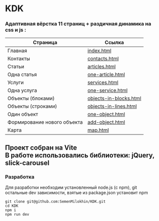 # KDK

### Адаптивная **вёрстка** 11 страниц + раздичная динамика на css и js :
 
| Страница | Ссылка |
| ------ | ------ |
| Главная | [index.html](https://semenmilokhin.github.io/KDK/index.html) |
| Контакты | [contacts.html](https://semenmilokhin.github.io/KDK/contacts.html) |
| Статьи | [articles.html](https://semenmilokhin.github.io/KDK/articles.html) |
| Одна статья | [one-article.html](https://semenmilokhin.github.io/KDK/one-article.html) |
| Услуги | [services.html](https://semenmilokhin.github.io/KDK/services.html) |
| Одна услуга | [one-service.html](https://semenmilokhin.github.io/KDK/one-service.html) |
| Объекты (блоками) | [objects-in-blocks.html](https://semenmilokhin.github.io/KDK/objects-in-blocks.html) |
| Объекты (строками) | [objects-in-lines.html](https://semenmilokhin.github.io/KDK/objects-in-lines.html) |
| Один объект | [one-object.html](https://semenmilokhin.github.io/KDK/one-object.html) |
| Формирование нового объекта | [add-object.html](https://semenmilokhin.github.io/KDK/add-object.html) |
| Карта | [map.html](https://semenmilokhin.github.io/KDK/map.html) |


Проект собран на Vite  
В работе использовались библиотеки: jQuery, slick-carousel
---
### Разработка
Для разработки необходим установленный node.js (c npm), git
остальные dev зависимости, взятые из package.json установит npm 
```
git clone git@github.com:SemenMilokhin/KDK.git
cd KDK
npm i
npm run dev
```